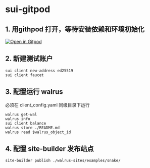 # sui-gitpod

## 1. 用githpod 打开，等待安装依赖和环境初始化

[![Open in Gitpod](https://gitpod.io/button/open-in-gitpod.svg)](https://gitpod.io/#https://github.com/CreatorsDAO/gitpod-template/tree/sui-walrus)

## 2. 新建测试账户

```shell
sui client new-address ed25519
sui client faucet
```

## 3. 配置运行 walrus

必须在 client_config.yaml 同级目录下运行

```shell
walrus get-wal
walrus info
sui client balance
walrus store ./README.md
walrus read $walrus_object_id
```

## 4. 配置 site-builder 发布站点

```shell
site-builder publish ./walrus-sites/examples/snake/
```
